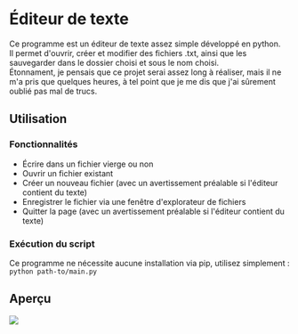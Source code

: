 # Éditeur de texte
Ce programme est un éditeur de texte assez simple développé en python.    
Il permet d'ouvrir, créer et modifier des fichiers .txt, ainsi que les sauvegarder dans le dossier choisi et sous le nom choisi.   
Étonnament, je pensais que ce projet serai assez long à réaliser, mais il ne m'a pris que quelques heures, à tel point que je me dis que j'ai sûrement oublié pas mal de trucs.    

## Utilisation

### Fonctionnalités
* Écrire dans un fichier vierge ou non
* Ouvrir un fichier existant
* Créer un nouveau fichier (avec un avertissement préalable si l'éditeur contient du texte)
* Enregistrer le fichier via une fenêtre d'explorateur de fichiers
* Quitter la page (avec un avertissement préalable si l'éditeur contient du texte)

### Exécution du script
Ce programme ne nécessite aucune installation via pip, utilisez simplement :    
`python path-to/main.py`

## Aperçu
![](https://i.imgur.com/m3UYBlk.png)